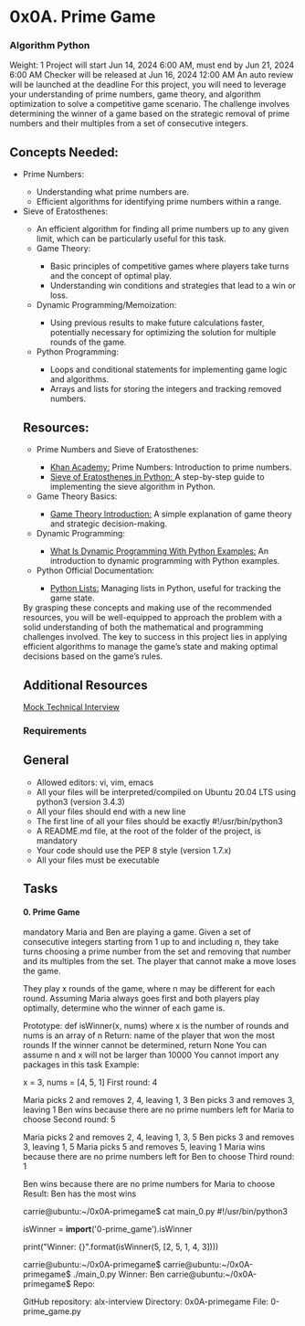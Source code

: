 # 0x0A. Prime Game
### Algorithm Python
 Weight: 1
 Project will start Jun 14, 2024 6:00 AM, must end by Jun 21, 2024 6:00 AM
 Checker will be released at Jun 16, 2024 12:00 AM
 An auto review will be launched at the deadline
For this project, you will need to leverage your understanding of prime numbers, game theory, and algorithm optimization to solve a competitive game scenario. The challenge involves determining the winner of a game based on the strategic removal of prime numbers and their multiples from a set of consecutive integers.

## Concepts Needed:
<ul>
<li>Prime Numbers:</li>
<ul>
<li>Understanding what prime numbers are.</li>
<li>Efficient algorithms for identifying prime numbers within a range.</li>
</ul>
<li>Sieve of Eratosthenes:</li>
<ul>
<li>An efficient algorithm for finding all prime numbers up to any given limit, which can be particularly useful for this task.</li>
<li>Game Theory:</li>
<ul>
<li>Basic principles of competitive games where players take turns and the concept of optimal play.</li>
<li>Understanding win conditions and strategies that lead to a win or loss.</li>
</ul>
<li>Dynamic Programming/Memoization:</li>
<ul>
<li>Using previous results to make future calculations faster, potentially necessary for optimizing the solution for multiple rounds of the game.</li>
</ul>
<li>Python Programming:</li>
<ul>
<li>Loops and conditional statements for implementing game logic and algorithms.</li>
<li>Arrays and lists for storing the integers and tracking removed numbers.</li>
</ul>
</ul>

## Resources:
<ul>
<li>Prime Numbers and Sieve of Eratosthenes:</li>
<ul>
<li><a href="https://www.khanacademy.org/math/cc-fourth-grade-math/imp-factors-multiples-and-patterns/imp-prime-and-composite-numbers/v/prime-numbers">Khan Academy:</a> Prime Numbers: Introduction to prime numbers.</li>
<li><a href="https://www.geeksforgeeks.org/sieve-of-eratosthenes/">Sieve of Eratosthenes in Python: </a>A step-by-step guide to implementing the sieve algorithm in Python.</li>
</ul>
<li>Game Theory Basics:</li>
<ul>
<li><a href="https://www.investopedia.com/terms/g/gametheory.asp">Game Theory Introduction:</a> A simple explanation of game theory and strategic decision-making.</li>
</ul>
<li>Dynamic Programming:</li>
<ul>
<li><a href="https://skerritt.blog/dynamic-programming/">What Is Dynamic Programming With Python Examples:</a> An introduction to dynamic programming with Python examples.</li>
</ul>
<li>Python Official Documentation:</li>
<ul>
<li><a href="https://docs.python.org/3/tutorial/introduction.html#lists">Python Lists:</a> Managing lists in Python, useful for tracking the game state.</li>
</ul>
</ul>
By grasping these concepts and making use of the recommended resources, you will be well-equipped to approach the problem with a solid understanding of both the mathematical and programming challenges involved. The key to success in this project lies in applying efficient algorithms to manage the game’s state and making optimal decisions based on the game’s rules.

## Additional Resources
<a href="https://www.youtube.com/watch?feature=shared&v=Jw2pniZCLi8">Mock Technical Interview</a>
### Requirements

## General
<ul>
<li>Allowed editors: vi, vim, emacs</li>
<li>All your files will be interpreted/compiled on Ubuntu 20.04 LTS using python3 (version 3.4.3)</li>
<li>All your files should end with a new line</li>
<li>The first line of all your files should be exactly #!/usr/bin/python3</li>
<li>A README.md file, at the root of the folder of the project, is mandatory</li>
<li>Your code should use the PEP 8 style (version 1.7.x)</li>
<li>All your files must be executable</li>
</ul>

## Tasks
#### 0. Prime Game
mandatory
Maria and Ben are playing a game. Given a set of consecutive integers starting from 1 up to and including n, they take turns choosing a prime number from the set and removing that number and its multiples from the set. The player that cannot make a move loses the game.

They play x rounds of the game, where n may be different for each round. Assuming Maria always goes first and both players play optimally, determine who the winner of each game is.

Prototype: def isWinner(x, nums)
where x is the number of rounds and nums is an array of n
Return: name of the player that won the most rounds
If the winner cannot be determined, return None
You can assume n and x will not be larger than 10000
You cannot import any packages in this task
Example:

x = 3, nums = [4, 5, 1]
First round: 4

Maria picks 2 and removes 2, 4, leaving 1, 3
Ben picks 3 and removes 3, leaving 1
Ben wins because there are no prime numbers left for Maria to choose
Second round: 5

Maria picks 2 and removes 2, 4, leaving 1, 3, 5
Ben picks 3 and removes 3, leaving 1, 5
Maria picks 5 and removes 5, leaving 1
Maria wins because there are no prime numbers left for Ben to choose
Third round: 1

Ben wins because there are no prime numbers for Maria to choose
Result: Ben has the most wins

carrie@ubuntu:~/0x0A-primegame$ cat main_0.py
#!/usr/bin/python3

isWinner = __import__('0-prime_game').isWinner


print("Winner: {}".format(isWinner(5, [2, 5, 1, 4, 3])))

carrie@ubuntu:~/0x0A-primegame$
carrie@ubuntu:~/0x0A-primegame$ ./main_0.py
Winner: Ben
carrie@ubuntu:~/0x0A-primegame$
Repo:

GitHub repository: alx-interview
Directory: 0x0A-primegame
File: 0-prime_game.py
